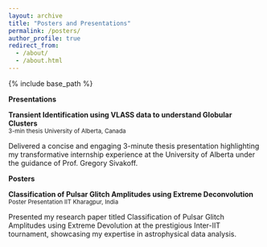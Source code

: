 ```yaml
---
layout: archive
title: "Posters and Presentations"
permalink: /posters/
author_profile: true
redirect_from: 
  - /about/
  - /about.html
---
```



{% include base_path %}

<large>**Presentations**</large>

<large>**Transient Identification using VLASS data to understand Globular Clusters**</large>                              
<sub>3-min thesis                                                                        University of Alberta, Canada</sub>

Delivered a concise and engaging 3-minute thesis presentation highlighting my transformative internship experience at the
University of Alberta under the guidance of Prof. Gregory Sivakoff.

<large>**Posters**</large>

<large>**Classification of Pulsar Glitch Amplitudes using Extreme Deconvolution**</large>
<sub>Poster Presentation                                                                        IIT Kharagpur, India</sub>

Presented my research paper titled Classification of Pulsar Glitch Amplitudes using Extreme Devolution at the prestigious
Inter-IIT tournament, showcasing my expertise in astrophysical data analysis.

